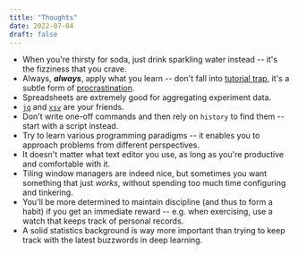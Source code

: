 ```yaml
---
title: "Thoughts"
date: 2022-07-04
draft: false
---
```


- When you're thirsty for soda, just drink sparkling water instead -- it's the fizziness that you crave.
- Always, **_always_**, apply what you learn -- don't fall into [tutorial trap][1], it's a subtle form of [procrastination][2].
- Spreadsheets are extremely good for aggregating experiment data.
- [`jq`][3] and [`xsv`][4] are your friends.
- Don't write one-off commands and then rely on `history` to find them -- start with a script instead.
- Try to learn various programming paradigms -- it enables you to approach problems from different perspectives.
- It doesn't matter what text editor you use, as long as you're productive and comfortable with it.
- Tiling window managers are indeed nice, but sometimes you want something that just _works_, without spending
too much time configuring and tinkering.
- You'll be more determined to maintain discipline (and thus to form a habit) if you get an immediate reward -- e.g. when exercising, use a watch that keeps track of personal records.
- A solid statistics background is way more important than trying to keep track with the latest buzzwords in deep learning.

[1]: https://dev.to/andrewlundydev/how-to-get-out-of-or-completely-avoid-the-tutorial-trap-m27
[2]: https://twitter.com/fab_rosato/status/1536751342257164290?s=20&t=2F4ICbjtB1AAPNtlBo9gBQ
[3]: https://stedolan.github.io/jq
[4]: https://github.com/BurntSushi/xsv
